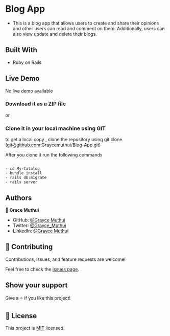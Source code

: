# Blog App

- This is a blog app that allows users to create and share their opinions and other users can read and comment on them. Additionally, users can also view update and delete their blogs.

## Built With

- Ruby on Rails

## Live Demo

No live demo available

### Download it as a ZIP file

or

### Clone it in your local machine using GIT

to get a local copy , clone the repository using git clone
(git@github.com:Graycemuthui/Blog-App.git)

After you clone it run the following commands

```running the app

- cd My-Catalog
- bundle install
- rails db:migrate
- rails server

```

## Authors

👤 **Grace Muthui**

- GitHub: [@Grayce Muthui](https://github.com/Graycemuthui)
- Twitter: [@Grayce_Muthui](https://twitter.com/Grayce_Muthui)
- LinkedIn: [@Grayce Muthui](http://www.linkedin.com/in/grayce-muthui-a17294226)

## 🤝 Contributing

Contributions, issues, and feature requests are welcome!

Feel free to check the [issues page](https://github.com/Graycemuthui/Blog-App/issues).

## Show your support

Give a ⭐️ if you like this project!

## 📝 License

This project is [MIT](https://github.com/Graycemuthui/Blog-App/blob/dev/LICENSE) licensed.
